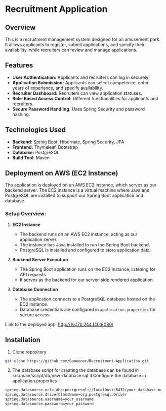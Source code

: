 # Recruitment Application

## Overview
This is a recruitment management system designed for an amusement park. It allows applicants to register, submit applications, and specify their availability, while recruiters can review and manage applications.

## Features
- **User Authentication:** Applicants and recruiters can log in securely.
- **Application Submission:** Applicants can select competence, enter years of experience, and specify availability.
- **Recruiter Dashboard:** Recruiters can view application statuses.
- **Role-Based Access Control:** Different functionalities for applicants and recruiters.
- **Secure Password Handling:** Uses Spring Security and password hashing.

## Technologies Used
- **Backend:** Spring Boot, Hibernate, Spring Security, JPA
- **Frontend:** Thymeleaf, Bootstrap
- **Database:** PostgreSQL
- **Build Tool:** Maven

## Deployment on AWS (EC2 Instance)

The application is deployed on an AWS EC2 instance, which serves as our backend server. The EC2 instance is a virtual machine where Java and PostgreSQL are installed to support our Spring Boot application and database.

### **Setup Overview:**
1. **EC2 Instance**  
   - The backend runs on an AWS EC2 instance, acting as our application server.
   - The instance has Java installed to run the Spring Boot backend.
   - PostgreSQL is installed and configured to store application data.

2. **Backend Server Execution**  
   - The Spring Boot application runs on the EC2 instance, listening for API requests.
   - It serves as the backend for our server-side rendered application.

3. **Database Connection**  
   - The application connects to a PostgreSQL database hosted on the EC2 instance.
   - Database credentials are configured in `application.properties` for secure access.

Link to the deployed app: http://16.170.244.146:8080/

## Installation
1. Clone repository
```bash
git clone https://github.com/Goooooor/Recruitment-Application.git
```
2. The database script for creating the database can be found in src/main/script/db/new-database.sql
3.Configure the database in application.properties
```bash
spring.datasource.url=jdbc:postgresql://localhost:5432/your_database_name
spring.datasource.driverClassName=org.postgresql.Driver
spring.datasource.username=your_username
spring.datasource.password=your_password
```
